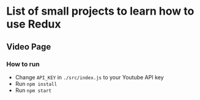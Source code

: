 # List of small projects to learn how to use Redux

## Video Page

### How to run

- Change `API_KEY` in `./src/index.js` to your Youtube API key
- Run `npm install`
- Run `npm start`
